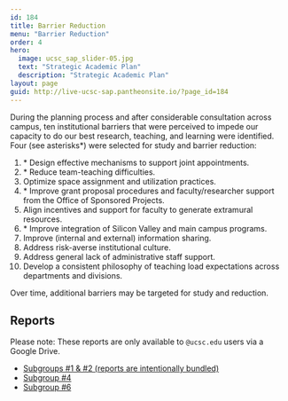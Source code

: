 ```yaml
---
id: 184
title: Barrier Reduction
menu: "Barrier Reduction"
order: 4
hero:
  image: ucsc_sap_slider-05.jpg
  text: "Strategic Academic Plan"
  description: "Strategic Academic Plan"
layout: page
guid: http://live-ucsc-sap.pantheonsite.io/?page_id=184
---
```

During the planning process and after considerable consultation across campus, ten institutional barriers that were perceived to impede our capacity to do our best research, teaching, and learning were identified. Four (see asterisks&#42;) were selected for study and barrier reduction:

1. &#42; Design effective mechanisms to support joint appointments.
2. &#42; Reduce team-teaching difficulties.
3. Optimize space assignment and utilization practices.
4. &#42; Improve grant proposal procedures and faculty/researcher support from the Office of Sponsored Projects.
5. Align incentives and support for faculty to generate extramural resources.
6. &#42; Improve integration of Silicon Valley and main campus programs.
7. Improve (internal and external) information sharing.
8. Address risk-averse institutional culture.
9. Address general lack of administrative staff support.
10. Develop a consistent philosophy of teaching load expectations across departments and divisions.

Over time, additional barriers may be targeted for study and reduction.

## Reports

Please note: These reports are only available to `@ucsc.edu` users via a Google Drive.

- [Subgroups #1 & #2 (reports are intentionally bundled)](https://drive.google.com/file/d/0B1rQoGYJOGrINEdfVzdZVWY2WV9jS2QxVklBaEF5SU90VGgw/view?usp=sharing)
- [Subgroup #4](https://drive.google.com/file/d/0B1rQoGYJOGrIWlczWkdaRXRRRWh0UVB3Um1GRVV2RmVVTHRn/view?usp=sharing)
- [Subgroup #6](https://drive.google.com/file/d/1mL6rmAlaQkxTNSaPTffIrAKa8rE0Sh1w/view?usp=sharing)
